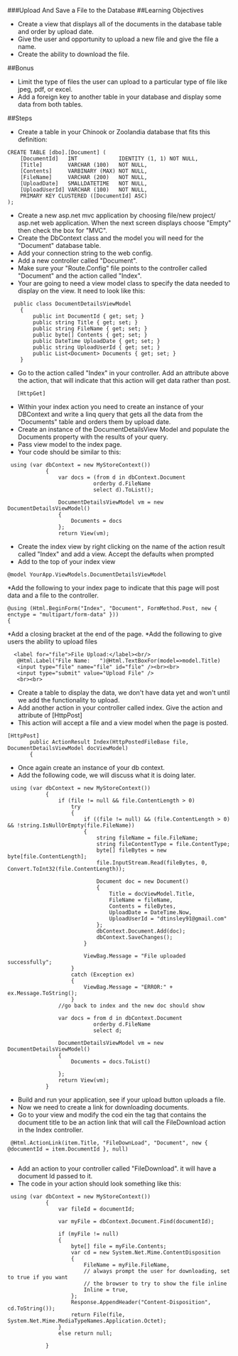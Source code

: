 
###Upload And Save a File to the Database
##Learning Objectives
* Create a view that displays all of the documents in the database table and order by upload date.
* Give the user and opportunity to upload a new file and give the file a name.
* Create the ability to download the file.

##Bonus
* Limit the type of files the user can upload to a particular type of file like jpeg, pdf, or excel.
* Add a foreign key to another table in your database and display some data from both tables. 

##Steps
* Create a table in your Chinook or Zoolandia database that fits this definition:
```
CREATE TABLE [dbo].[Document] (
    [DocumentId]   INT             IDENTITY (1, 1) NOT NULL,
    [Title]        VARCHAR (100)   NOT NULL,
    [Contents]     VARBINARY (MAX) NOT NULL,
    [FileName]     VARCHAR (200)   NOT NULL,
    [UploadDate]   SMALLDATETIME   NOT NULL,
    [UploadUserId] VARCHAR (100)   NOT NULL,
    PRIMARY KEY CLUSTERED ([DocumentId] ASC)
);
```
* Create a new asp.net mvc application by choosing file/new project/ asp.net web application. When the next screen displays choose "Empty" then check the box for "MVC".
* Create the DbContext class and the model you will need for the "Document" database table.
* Add your connection string to the web config.
* Add a new controller called "Document".
* Make sure your "Route.Config" file points to the controller called "Document" and the action called "Index".
* Your are going to need a view model class to specify the data needed to display on the view. It need to look like this:
```
  public class DocumentDetailsViewModel
    {
        public int DocumentId { get; set; }
        public string Title { get; set; }
        public string FileName { get; set; }
        public byte[] Contents { get; set; }
        public DateTime UploadDate { get; set; }
        public string UploadUserId { get; set; }
        public List<Document> Documents { get; set; }
    }
```
* Go to the action called "Index" in your controller. Add an attribute above the action, that will indicate that this action will get data rather than post.
 
```
   [HttpGet]
```

* Within your index action you need to create an instance of your DBContext and write a linq query that gets all the data from the 
"Documents" table and orders them by upload date.
* Create an instance of the DocumentDetailsView Model and populate the Documents property with the results of your query. 
* Pass view model to the index page. 
* Your code should be similar to this:

```
 using (var dbContext = new MyStoreContext())
            {
                var docs = (from d in dbContext.Document
                           orderby d.FileName
                           select d).ToList();

                DocumentDetailsViewModel vm = new DocumentDetailsViewModel()
                {
                    Documents = docs
                };
                return View(vm);
```
* Create the index view by right clicking on the name of the action result called "Index" and add a view. Accept the defaults when prompted
* Add to the top of your index view 
 ```
 @model YourApp.ViewModels.DocumentDetailsViewModel
 ```
 *Add the following to your index page to indicate that this page will post data and a file to the controller.
 
 ```
 @using (Html.BeginForm("Index", "Document", FormMethod.Post, new { enctype = "multipart/form-data" }))
{ 

 ```
 *Add a closing bracket at the end of the page.
 *Add the following to give users the ability to upload files
 ```
   <label for="file">File Upload:</label><br/>
    @Html.Label("File Name:   ")@Html.TextBoxFor(model=>model.Title)
    <input type="file" name="file" id="file" /><br><br>
    <input type="submit" value="Upload File" />
    <br><br>
 ```
 * Create a table to display the data, we don't have data yet and won't until we add the functionality to upload.
 * Add another action in your controller called index. Give the action and attribute of [HttpPost]
 * This action will accept a file and a view model when the page is posted.
 ```
 [HttpPost]
        public ActionResult Index(HttpPostedFileBase file, DocumentDetailsViewModel docViewModel)
        {
 ```
* Once again create an instance of your db context.
* Add the following code, we will discuss what it is doing later. 
```
 using (var dbContext = new MyStoreContext())
            {
                if (file != null && file.ContentLength > 0)
                    try
                    {
                        if ((file != null) && (file.ContentLength > 0) && !string.IsNullOrEmpty(file.FileName))
                        {
                            string fileName = file.FileName;
                            string fileContentType = file.ContentType;
                            byte[] fileBytes = new byte[file.ContentLength];
                            file.InputStream.Read(fileBytes, 0, Convert.ToInt32(file.ContentLength));

                            Document doc = new Document()
                            {
                                Title = docViewModel.Title,
                                FileName = fileName,
                                Contents = fileBytes,
                                UploadDate = DateTime.Now,
                                UploadUserId = "dtinsley91@gmail.com"
                            };
                            dbContext.Document.Add(doc);
                            dbContext.SaveChanges();
                        }

                        ViewBag.Message = "File uploaded successfully";
                    }
                    catch (Exception ex)
                    {
                        ViewBag.Message = "ERROR:" + ex.Message.ToString();
                    }
                //go back to index and the new doc should show

                var docs = from d in dbContext.Document
                           orderby d.FileName
                           select d;

                DocumentDetailsViewModel vm = new DocumentDetailsViewModel()
                {
                    Documents = docs.ToList()

                };
                return View(vm);
            }
```
* Build and run your application, see if your upload button uploads a file.
* Now we need to create a link for downloading documents. 
* Go to your view and modify the cod ein the <td> tag that contains the document title to be an action link that will call the FileDownload action in the Index controller.

```
 @Html.ActionLink(item.Title, "FileDownLoad", "Document", new { @documentId = item.DocumentId }, null)
 
```
* Add an action to your controller called "FileDownload". it will have a document Id passed to it.   
* The code in your action should look something like this:

```
 using (var dbContext = new MyStoreContext())
            {
                var fileId = documentId;

                var myFile = dbContext.Document.Find(documentId);

                if (myFile != null)
                {
                    byte[] file = myFile.Contents;
                    var cd = new System.Net.Mime.ContentDisposition
                    {
                        FileName = myFile.FileName,
                        // always prompt the user for downloading, set to true if you want
                        // the browser to try to show the file inline
                        Inline = true,
                    };
                    Response.AppendHeader("Content-Disposition", cd.ToString());
                    return File(file, System.Net.Mime.MediaTypeNames.Application.Octet);
                }
                else return null;

            }
```

